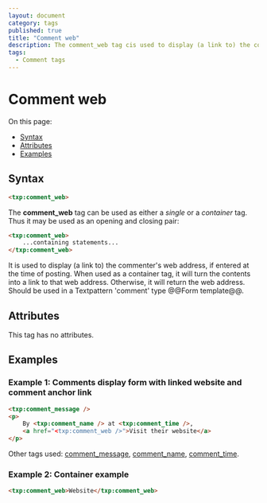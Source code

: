 ```yaml
---
layout: document
category: tags
published: true
title: "Comment web"
description: The comment_web tag cis used to display (a link to) the commenter's web address.
tags:
  - Comment tags
---
```


# Comment web

On this page:

* [Syntax](#syntax)
* [Attributes](#attributes)
* [Examples](#examples)

## Syntax

~~~ html
<txp:comment_web>
~~~

The **comment_web** tag can be used as either a *single* or a *container* tag. Thus it may be used as an opening and closing pair:

~~~ html
<txp:comment_web>
    ...containing statements...
</txp:comment_web>
~~~

It is used to display (a link to) the commenter's web address, if entered at the time of posting. When used as a container tag, it will turn the contents into a link to that web address. Otherwise, it will return the web address. Should be used in a Textpattern 'comment' type @@Form template@@.

## Attributes

This tag has no attributes.

## Examples

### Example 1: Comments display form with linked website and comment anchor link

~~~ html
<txp:comment_message />
<p>
    By <txp:comment_name /> at <txp:comment_time />,
    <a href="<txp:comment_web />">Visit their website</a>
</p>
~~~

Other tags used: [comment_message](comment_message), [comment_name](comment_name), [comment_time](comment_time).

### Example 2: Container example

~~~ html
<txp:comment_web>Website</txp:comment_web>
